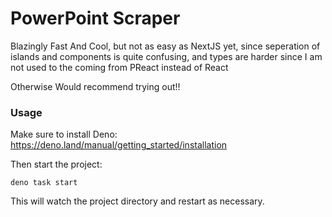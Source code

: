 # PowerPoint Scraper

Blazingly Fast And Cool, but not as easy as NextJS yet, since seperation of islands and components is quite confusing, and types are harder since I am not used to the coming from PReact instead of React

Otherwise Would recommend trying out!!
### Usage

Make sure to install Deno: https://deno.land/manual/getting_started/installation

Then start the project:

```
deno task start
```

This will watch the project directory and restart as necessary.
